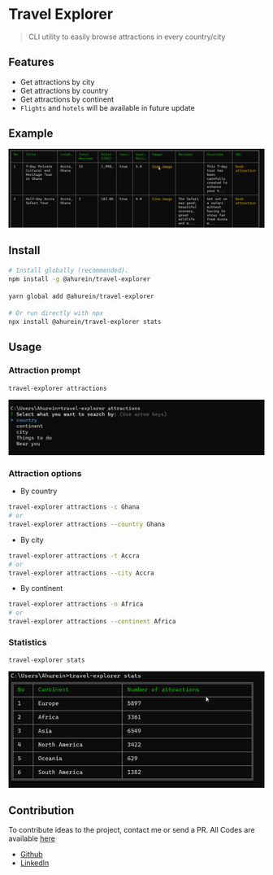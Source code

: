 # Travel Explorer

> CLI utility to easily browse attractions in every country/city

## Features

- Get attractions by city
- Get attractions by country
- Get attractions by continent
- `Flights` and `hotels` will be available in future update

## Example
![example](./images/result.png)

## Install

```sh
# Install globally (recommended).
npm install -g @ahurein/travel-explorer

yarn global add @ahurein/travel-explorer

# Or run directly with npx
npx install @ahurein/travel-explorer stats
```

## Usage

### Attraction prompt
```sh
travel-explorer attractions
```
![attraction](./images/attractions.png)

### Attraction options
- By country
```sh
travel-explorer attractions -c Ghana
# or
travel-explorer attractions --country Ghana
```
- By city
```sh
travel-explorer attractions -t Accra
# or
travel-explorer attractions --city Accra
```
- By continent
```sh
travel-explorer attractions -n Africa
# or
travel-explorer attractions --continent Africa
```

### Statistics
```sh
travel-explorer stats
```
![statistics](./images/stats.png)

## Contribution
To contribute ideas to the project, contact me or send a PR. All Codes are available [here](https://github.com/Ahurein/travel-explorer-cli)
- [Github](https://github.com/ahurein)
- [LinkedIn](https://www.linkedin.com/in/ebenezer-ahurein/)

